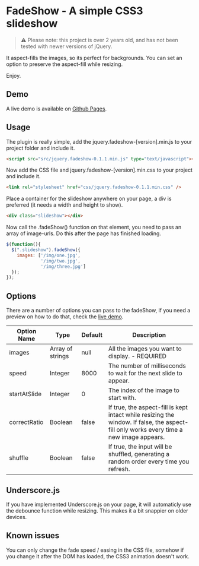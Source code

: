 # FadeShow - A simple CSS3 slideshow

> ⚠ Please note: this project is over 2 years old, and has not been tested with newer versions of jQuery.

It aspect-fills the images, so its perfect for backgrounds. You can set an option to preserve the aspect-fill while resizing.

Enjoy.

## Demo
A live demo is available on [Github Pages](http://terwanerik.github.io/FadeShow).

## Usage
The plugin is really simple, add the jquery.fadeshow-[version].min.js to your project folder and include it.

```html
<script src="src/jquery.fadeshow-0.1.1.min.js" type="text/javascript"></script>
```

Now add the CSS file and jquery.fadeshow-[version].min.css to your project and include it.

```html
<link rel="stylesheet" href="css/jquery.fadeshow-0.1.1.min.css" />
```

Place a container for the slideshow anywhere on your page, a div is preferred (it needs a width and height to show).

```html
<div class="slideshow"></div>
```

Now call the .fadeShow() function on that element, you need to pass an array of image-urls. Do this after the page has finished loading.

```javascript
$(function(){
  $(".slideshow").fadeShow({
    images: ['/img/one.jpg',
	         '/img/two.jpg',
	         '/img/three.jpg']
  });
});
```


## Options
There are a number of options you can pass to the fadeShow, if you need a preview on how to do that, check the [live demo](http://terwanerik.github.io/FadeShow).

| Option Name | Type | Default | Description |
| ----------- | ---- | ------- | ----------- |
| images | Array of strings | null | All the images you want to display.  - REQUIRED |
| speed | Integer | 8000 | The number of milliseconds to wait for the next slide to appear. |
| startAtSlide | Integer | 0 | The index of the image to start with. |
| correctRatio | Boolean | false | If true, the aspect-fill is kept intact while resizing the window. If false, the aspect-fill only works every time a new image appears. |
| shuffle | Boolean | false | If true, the input will be shuffled, generating a random order every time you refresh. |


## Underscore.js
If you have implemented Underscore.js on your page, it will automaticly use the debounce function while resizing. This makes it a bit snappier on older devices.

## Known issues
You can only change the fade speed / easing in the CSS file, somehow if you change it after the DOM has loaded, the CSS3 animation doesn't work.

